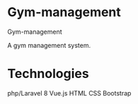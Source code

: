

# Gym-management
Gym-management

A gym management system.

# Technologies
php/Laravel 8
Vue.js
HTML
CSS
Bootstrap

